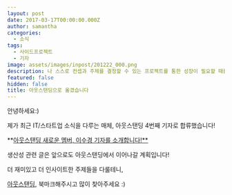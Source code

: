 ```yaml
---
layout: post
date: 2017-03-17T00:00:00.000Z
author: samantha
categories:
  - 소식
tags:
  - 사이드프로젝트
  - 기자
image: assets/images/inpost/201222_000.png
description: 나 스스로 컨셉과 주제를 결정할 수 있는 프로젝트를 통한 성장이 필요할 때를 느꼈다. 주제는 뉴스레터다.
featured: false
hidden: false
title: 아웃스탠딩으로 옮겼습니다
---
```



안녕하세요:)

제가 최근 IT/스타트업 소식을 다루는 매체, 아웃스탠딩 4번째 기자로 합류했습니다!

**[아웃스탠딩 새로운 멤버, 이수경 기자를 소개합니다!**](http://outstanding.kr/sophie20170315/)

생산성 관련 글은 앞으로도 아웃스탠딩에서 이어나갈 계획입니다!

더 재미있고 더 인사이트한 주제들을 다룰테니, 

[아웃스탠딩](http://www.outstanding.kr), 북마크해주시고 많이 찾아주세요 :)
